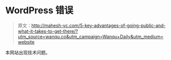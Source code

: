 # WordPress 错误

> 原文：<http://mahesh-vc.com/5-key-advantages-of-going-public-and-what-it-takes-to-get-there/?utm_source=wanqu.co&utm_campaign=Wanqu+Daily&utm_medium=website>

本网站出现技术问题。